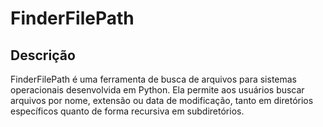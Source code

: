 # FinderFilePath

## Descrição
FinderFilePath é uma ferramenta de busca de arquivos para sistemas operacionais desenvolvida em Python. Ela permite aos usuários buscar arquivos por nome, extensão ou data de modificação, tanto em diretórios específicos quanto de forma recursiva em subdiretórios.